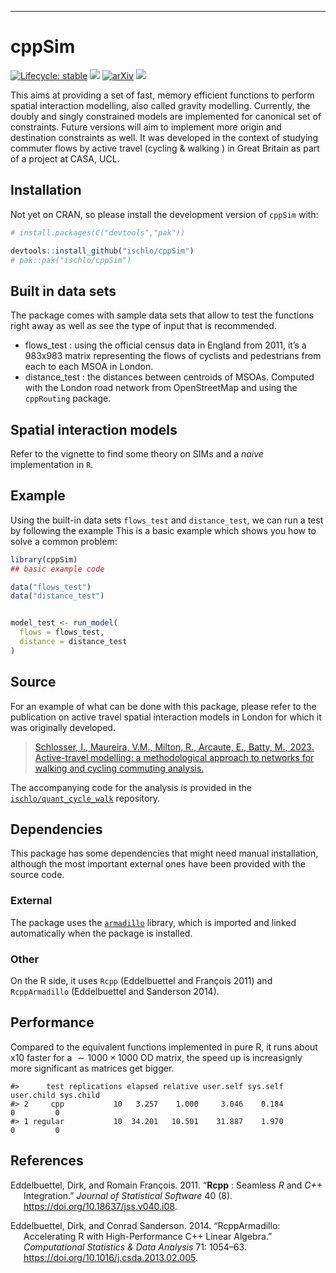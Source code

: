 ------------------------------------------------------------------------

<!-- README.md is generated from README.Rmd. Please edit that file -->

# cppSim

<!-- badges: start -->

[![Lifecycle:
stable](https://img.shields.io/badge/lifecycle-stable-brightgreen.svg)](https://lifecycle.r-lib.org/articles/stages.html#stable)
![](https://github.com/ischlo/cppSim/actions/workflows/check-standard.yaml/badge.svg)
[![arXiv](https://img.shields.io/badge/arXiv-1234.56789-b31b1b.svg?style=flat-square)](https://arxiv.org/abs/2309.02112)
![](https://github.com/ischlo/cppSim/actions/workflows/rhub.yaml/badge.svg)

<!-- ![](https://github.com/ischlo/cppSim/actions/workflows/test-coverage.yaml/badge.svg) -->
<!-- badges: end -->

This aims at providing a set of fast, memory efficient functions to
perform spatial interaction modelling, also called gravity modelling.
Currently, the doubly and singly constrained models are implemented for
canonical set of constraints. Future versions will aim to implement more
origin and destination constraints as well. It was developed in the
context of studying commuter flows by active travel (cycling & walking )
in Great Britain as part of a project at CASA, UCL.

## Installation

Not yet on CRAN, so please install the development version of `cppSim`
with:

``` r
# install.packages(C("devtools","pak"))

devtools::install_github("ischlo/cppSim")
# pak::pak("ischlo/cppSim")
```

## Built in data sets

The package comes with sample data sets that allow to test the functions
right away as well as see the type of input that is recommended.

- flows_test : using the official census data in England from 2011, it’s
  a 983x983 matrix representing the flows of cyclists and pedestrians
  from each to each MSOA in London.
- distance_test : the distances between centroids of MSOAs. Computed
  with the London road network from OpenStreetMap and using the
  `cppRouting` package.

## Spatial interaction models

Refer to the vignette to find some theory on SIMs and a *naive*
implementation in `R`.

## Example

Using the built-in data sets `flows_test` and `distance_test`, we can
run a test by following the example This is a basic example which shows
you how to solve a common problem:

``` r
library(cppSim)
## basic example code

data("flows_test")
data("distance_test")


model_test <- run_model(
  flows = flows_test,
  distance = distance_test
)
```

## Source

For an example of what can be done with this package, please refer to
the publication on active travel spatial interaction models in London
for which it was originally developed.

> [Schlosser, I., Maureira, V.M., Milton, R., Arcaute, E., Batty, M.,
> 2023. Active-travel modelling: a methodological approach to networks
> for walking and cycling commuting
> analysis.](http://arxiv.org/abs/2309.02112)

The accompanying code for the analysis is provided in the
[`ischlo/quant_cycle_walk`](https://github.com/ischlo/quant_cycle_walk)
repository.

## Dependencies

This package has some dependencies that might need manual installation,
although the most important external ones have been provided with the
source code.

### External

The package uses the [`armadillo`](https://arma.sourceforge.net)
library, which is imported and linked automatically when the package is
installed.

### Other

On the R side, it uses `Rcpp` (Eddelbuettel and François 2011) and
`RcppArmadillo` (Eddelbuettel and Sanderson 2014).

## Performance

Compared to the equivalent functions implemented in pure R, it runs
about x10 faster for a $\sim 1000\times 1000$ OD matrix, the speed up is
increasignly more significant as matrices get bigger.

    #>      test replications elapsed relative user.self sys.self user.child sys.child
    #> 2     cpp           10   3.257    1.000     3.046    0.184          0         0
    #> 1 regular           10  34.201   10.501    31.887    1.970          0         0

## References

<div id="refs" class="references csl-bib-body hanging-indent"
entry-spacing="0">

<div id="ref-eddelbuettel2011" class="csl-entry">

Eddelbuettel, Dirk, and Romain François. 2011. “**Rcpp** : Seamless *R*
and *C++* Integration.” *Journal of Statistical Software* 40 (8).
<https://doi.org/10.18637/jss.v040.i08>.

</div>

<div id="ref-eddelbuettel2014" class="csl-entry">

Eddelbuettel, Dirk, and Conrad Sanderson. 2014. “RcppArmadillo:
Accelerating R with High-Performance C++ Linear Algebra.” *Computational
Statistics & Data Analysis* 71: 1054–63.
<https://doi.org/10.1016/j.csda.2013.02.005>.

</div>

</div>
